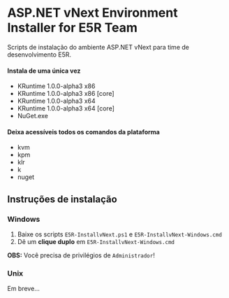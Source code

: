ASP.NET vNext Environment Installer for E5R Team
================================================

Scripts de instalação do ambiente ASP.NET vNext para time de desenvolvimento E5R.

#### Instala de uma única vez

  * KRuntime 1.0.0-alpha3 x86
  * KRuntime 1.0.0-alpha3 x86 [core]
  * KRuntime 1.0.0-alpha3 x64
  * KRuntime 1.0.0-alpha3 x64 [core]
  * NuGet.exe

#### Deixa acessíveis todos os comandos da plataforma

  * kvm
  * kpm
  * klr
  * k
  * nuget

## Instruções de instalação

### Windows

1. Baixe os scripts `E5R-InstallvNext.ps1` e `E5R-InstallvNext-Windows.cmd`
2. Dê um __clique duplo__ em `E5R-InstallvNext-Windows.cmd`

__OBS:__ Você precisa de privilégios de `Administrador`!


### Unix

Em breve...
